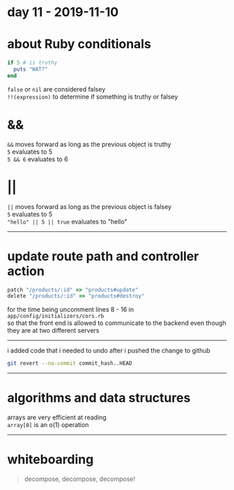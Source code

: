 # day 11 - 2019-11-10

# about Ruby conditionals
```ruby
if 5 # is truthy  
  puts "WAT?"  
end  
```
`false` or `nil` are considered falsey  
`!!(expression)` to determine if something is truthy or falsey  

# &&
`&&` moves forward as long as the previous object is truthy  
`5` evaluates to 5  
`5 && 6` evaluates to 6  

# ||
`||` moves forward as long as the previous object is falsey  
`5` evaluates to 5  
`"hello" || 5 || true` evaluates to "hello"  

---
# update route path and controller action
```ruby  
patch "/products/:id" => "products#update"  
delete "/products/:id" => "products#destroy"  
```  

for the time being uncomment lines 8 - 16 in `app/config/initializers/cors.rb`  
so that the front end is allowed to communicate to the backend even though they are at two different servers  

---

i added code that i needed to undo after i pushed the change to github   
```bash  
git revert --no-commit commit_hash..HEAD  
```  

---
# algorithms and data structures

arrays are very efficient at reading  
`array[0]` is an o(1) operation  

---
# whiteboarding

> decompose, decompose, decompose!  